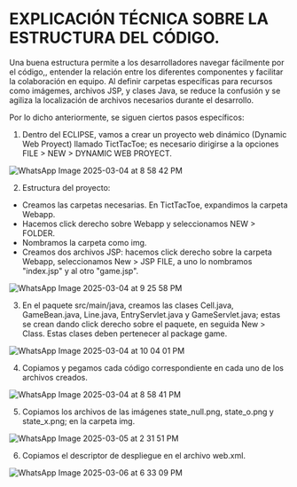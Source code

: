 # EXPLICACIÓN TÉCNICA SOBRE LA ESTRUCTURA DEL CÓDIGO.

Una buena estructura permite a los desarrolladores navegar fácilmente por el código,, entender la relación entre los diferentes componentes y facilitar la colaboración en equipo.
Al definir carpetas específicas para recursos como imágemes, archivos JSP, y clases Java, se reduce la confusión y se agiliza la localización de archivos necesarios durante el desarrollo.

Por lo dicho anteriormente, se siguen ciertos pasos específicos:

1. Dentro del ECLIPSE, vamos a crear un proyecto web dinámico (Dynamic Web Proyect) llamado TictTacToe; es necesario dirigirse a la opciones FILE > NEW > DYNAMIC WEB PROYECT.

![WhatsApp Image 2025-03-04 at 8 58 42 PM](https://github.com/user-attachments/assets/3ca58e71-6e9c-483e-a822-b57c1d5621dc)


2. Estructura del proyecto:
- Creamos las carpetas necesarias. En TictTacToe, expandimos la carpeta Webapp.
- Hacemos click derecho sobre Webapp y seleccionamos NEW > FOLDER.
- Nombramos la carpeta como img.
- Creamos dos archivos JSP: hacemos click derecho sobre la carpeta Webapp, seleccionamos New > JSP FILE, a uno lo nombramos "index.jsp" y al otro "game.jsp".

![WhatsApp Image 2025-03-04 at 9 25 58 PM](https://github.com/user-attachments/assets/79b526aa-265c-43e6-ae01-cdbd032e59b6)


3. En el paquete src/main/java, creamos las clases Cell.java, GameBean.java, Line.java, EntryServlet.java y GameServlet.java; estas se crean dando click derecho sobre el paquete, en seguida New > Class. Estas clases deben pertenecer al package game.

![WhatsApp Image 2025-03-04 at 10 04 01 PM](https://github.com/user-attachments/assets/168fa79e-4ab3-48bb-8449-5b205ba1ae51)


4. Copiamos y pegamos cada código correspondiente en cada uno de los archivos creados.

![WhatsApp Image 2025-03-04 at 8 58 41 PM](https://github.com/user-attachments/assets/66ef6915-7cca-4b7e-a172-7ac79461b01f)


5. Copiamos los archivos de las imágenes state_null.png, state_o.png y state_x.png; en la carpeta img.

![WhatsApp Image 2025-03-05 at 2 31 51 PM](https://github.com/user-attachments/assets/a08bb46a-849b-4e8a-ab3d-6dc7f1519c95)


6. Copiamos el descriptor de despliegue en el archivo web.xml.

![WhatsApp Image 2025-03-06 at 6 33 09 PM](https://github.com/user-attachments/assets/bf4374f6-78f0-49c3-9caa-36af533182b8)




